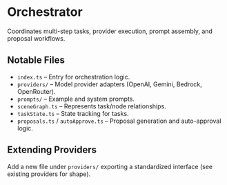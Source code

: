 # Orchestrator

Coordinates multi-step tasks, provider execution, prompt assembly, and proposal workflows.

## Notable Files
- `index.ts` – Entry for orchestration logic.
- `providers/` – Model provider adapters (OpenAI, Gemini, Bedrock, OpenRouter).
- `prompts/` – Example and system prompts.
- `sceneGraph.ts` – Represents task/node relationships.
- `taskState.ts` – State tracking for tasks.
- `proposals.ts` / `autoApprove.ts` – Proposal generation and auto-approval logic.

## Extending Providers
Add a new file under `providers/` exporting a standardized interface (see existing providers for shape).
